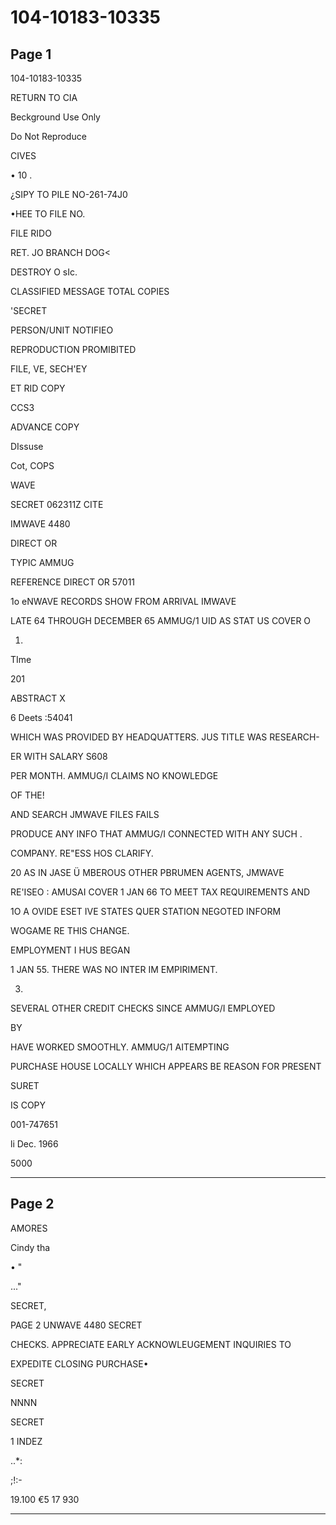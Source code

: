 # 104-10183-10335

## Page 1

104-10183-10335

RETURN TO CIA

Beckground Use Only

Do Not Reproduce

CIVES

• 10 .

¿SIPY TO PILE NO-261-74J0

•HEE TO FILE NO.

FILE RIDO

RET. JO BRANCH DOG<

DESTROY O sIc.

CLASSIFIED MESSAGE TOTAL COPIES

'SECRET

PERSON/UNIT NOTIFIEO

REPRODUCTION PROMIBITED

FILE, VE, SECH'EY

ET RID COPY

CCS3

ADVANCE COPY

DIssuse

Cot, COPS

WAVE

SECRET 062311Z CITE

IMWAVE 4480

DIRECT OR

TYPIC AMMUG

REFERENCE DIRECT OR 57011

1o eNWAVE RECORDS SHOW FROM ARRIVAL IMWAVE

LATE 64 THROUGH DECEMBER 65 AMMUG/1 UID AS STAT US COVER O

1.

TIme

201

ABSTRACT X

6 Deets :54041

WHICH WAS PROVIDED BY HEADQUATTERS. JUS TITLE WAS RESEARCH-

ER WITH SALARY S608

PER MONTH. AMMUG/I CLAIMS NO KNOWLEDGE

OF THE!

AND SEARCH JMWAVE FILES FAILS

PRODUCE ANY INFO THAT AMMUG/I CONNECTED WITH ANY SUCH .

COMPANY. RE"ESS HOS CLARIFY.

20 AS IN JASE Ü MBEROUS OTHER PBRUMEN AGENTS, JMWAVE

RE'ISEO : AMUSAI COVER 1 JAN 66 TO MEET TAX REQUIREMENTS AND

1O A OVIDE ESET IVE STATES QUER STATION NEGOTED INFORM

WOGAME RE THIS CHANGE.

EMPLOYMENT I HUS BEGAN

1 JAN 55. THERE WAS NO INTER IM EMPIRIMENT.

3.

SEVERAL OTHER CREDIT CHECKS SINCE AMMUG/I EMPLOYED

BY

HAVE WORKED SMOOTHLY. AMMUG/1 AITEMPTING

PURCHASE HOUSE LOCALLY WHICH APPEARS BE REASON FOR PRESENT

SURET

IS COPY

001-747651

li Dec. 1966

5000

---

## Page 2

AMORES

Cindy tha

• "

..."

SECRET,

PAGE 2 UNWAVE 4480 SECRET

CHECKS. APPRECIATE EARLY ACKNOWLEUGEMENT INQUIRIES TO

EXPEDITE CLOSING PURCHASE•

SECRET

NNNN

SECRET

1 INDEZ

..*:

;!:-

19.100 €5 17 930

---

